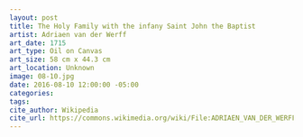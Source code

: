 ```yaml
---
layout: post
title: The Holy Family with the infany Saint John the Baptist
artist: Adriaen van der Werff
art_date: 1715
art_type: Oil on Canvas
art_size: 58 cm x 44.3 cm
art_location: Unknown
image: 08-10.jpg
date: 2016-08-10 12:00:00 -05:00
categories:
tags:
cite_author: Wikipedia
cite_url: https://commons.wikimedia.org/wiki/File:ADRIAEN_VAN_DER_WERFF_THE_HOLY_FAMILY_WITH_THE_INFANT_SAINT_JOHN_THE_BAPTIST.jpg
---
```


